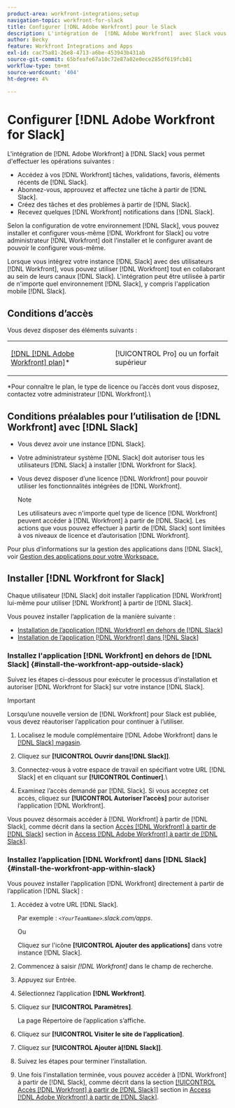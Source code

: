 ```yaml
---
product-area: workfront-integrations;setup
navigation-topic: workfront-for-slack
title: Configurer [!DNL Adobe Workfront] pour le Slack
description: L'intégration de  [!DNL Adobe Workfront]  avec Slack vous permet d'accéder aux  [!DNL Workfront] tâches, approbations, favoris, éléments récents de Slack et d'en créer.
author: Becky
feature: Workfront Integrations and Apps
exl-id: cac75a81-26e8-4713-a6be-453943b431ab
source-git-commit: 65bfeafe67a10c72e87a02e0ece285df619fcb81
workflow-type: tm+mt
source-wordcount: '404'
ht-degree: 4%

---
```


# Configurer [!DNL Adobe Workfront for Slack]

L&#39;intégration de [!DNL Adobe Workfront] à [!DNL Slack] vous permet d&#39;effectuer les opérations suivantes :

* Accédez à vos [!DNL Workfront] tâches, validations, favoris, éléments récents de [!DNL Slack].
* Abonnez-vous, approuvez et affectez une tâche à partir de [!DNL Slack].
* Créez des tâches et des problèmes à partir de [!DNL Slack].
* Recevez quelques [!DNL Workfront] notifications dans [!DNL Slack].

Selon la configuration de votre environnement [!DNL Slack], vous pouvez installer et configurer vous-même [!DNL Workfront for Slack] ou votre administrateur [!DNL Workfront] doit l’installer et le configurer avant de pouvoir le configurer vous-même.

Lorsque vous intégrez votre instance [!DNL Slack] avec des utilisateurs [!DNL Workfront], vous pouvez utiliser [!DNL Workfront] tout en collaborant au sein de leurs canaux [!DNL Slack]. L&#39;intégration peut être utilisée à partir de n&#39;importe quel environnement [!DNL Slack], y compris l&#39;application mobile [!DNL Slack].

## Conditions d’accès

Vous devez disposer des éléments suivants :

<table style="table-layout:auto"> 
 <col> 
 </col> 
 <col> 
 </col> 
 <tbody> 
  <tr> 
   <td role="rowheader"><a href="https://www.workfront.com/plans?lang=fr" target="_blank">[!DNL [!DNL Adobe Workfront] plan]</a>*</td> 
   <td> <p>[!UICONTROL Pro] ou un forfait supérieur</p> </td> 
  </tr> 
 </tbody> 
</table>

&#42;Pour connaître le plan, le type de licence ou l’accès dont vous disposez, contactez votre administrateur [!DNL Workfront].\

## Conditions préalables pour l’utilisation de [!DNL Workfront] avec [!DNL Slack]

* Vous devez avoir une instance [!DNL Slack].
* Votre administrateur système [!DNL Slack] doit autoriser tous les utilisateurs [!DNL Slack] à installer [!DNL Workfront for Slack].
* Vous devez disposer d’une licence [!DNL Workfront] pour pouvoir utiliser les fonctionnalités intégrées de [!DNL Workfront].

  >[!NOTE]
  >
  >Les utilisateurs avec n&#39;importe quel type de licence [!DNL Workfront] peuvent accéder à [!DNL Workfront] à partir de [!DNL Slack]. Les actions que vous pouvez effectuer à partir de [!DNL Slack] sont limitées à vos niveaux de licence et d’autorisation [!DNL Workfront].

Pour plus d’informations sur la gestion des applications dans [!DNL Slack], voir [Gestion des applications pour votre Workspace.](https://get.slack.help/hc/en-us/articles/222386767-Manage-apps-for-your-workspace)

## Installer [!DNL Workfront for Slack]

Chaque utilisateur [!DNL Slack] doit installer l’application [!DNL Workfront] lui-même pour utiliser [!DNL Workfront] à partir de [!DNL Slack].

Vous pouvez installer l’application de la manière suivante :

* [Installation de l’application  [!DNL Workfront] en dehors de [!DNL Slack]](#install-the-workfront-app-outside-slack-install-the-workfront-app-outside-slack)
* [Installation de l’application  [!DNL Workfront] dans [!DNL Slack]](#install-the-workfront-app-within-slack-install-the-workfront-app-within-slack)

### Installez l&#39;application [!DNL Workfront] en dehors de [!DNL Slack] {#install-the-workfront-app-outside-slack}

Suivez les étapes ci-dessous pour exécuter le processus d’installation et autoriser [!DNL Workfront for Slack] sur votre instance [!DNL Slack].

>[!IMPORTANT]
>
>Lorsqu’une nouvelle version de [!DNL Workfront] pour Slack est publiée, vous devez réautoriser l’application pour continuer à l’utiliser.

1. Localisez le module complémentaire [!DNL Adobe Workfront] dans le [[!DNL Slack] magasin](https://workfront.slack.com/apps/A7CLAMVNW-adobe-workfront?tab=more_info).

1. Cliquez sur **[!UICONTROL Ouvrir dans[!DNL Slack]]**.

1. Connectez-vous à votre espace de travail en spécifiant votre URL [!DNL Slack] et en cliquant sur **[!UICONTROL Continuer]**.\

1. Examinez l’accès demandé par [!DNL Slack]. Si vous acceptez cet accès, cliquez sur **[!UICONTROL Autoriser l’accès]** pour autoriser l’application [!DNL Workfront].

Vous pouvez désormais accéder à [!DNL Workfront] à partir de [!DNL Slack], comme décrit dans la section [Accès [!DNL Workfront] à partir de [!DNL Slack]](../../workfront-integrations-and-apps/using-workfront-with-slack/access-workfront-from-slack.md#viewing-all-available-commands) section in [Access [!DNL Adobe Workfront] à partir de [!DNL Slack]](../../workfront-integrations-and-apps/using-workfront-with-slack/access-workfront-from-slack.md).

### Installez l’application [!DNL Workfront] dans [!DNL Slack] {#install-the-workfront-app-within-slack}

Vous pouvez installer l’application [!DNL Workfront] directement à partir de l’application [!DNL Slack] :

1. Accédez à votre URL [!DNL Slack].

   Par exemple : *`<YourTeamName>`.slack.com/apps*.

   Ou

   Cliquez sur l&#39;icône **[!UICONTROL Ajouter des applications]** dans votre instance [!DNL Slack].

1. Commencez à saisir *[!DNL Workfront]* dans le champ de recherche.
1. Appuyez sur Entrée.
1. Sélectionnez l’application **[!DNL Workfront]**.
1. Cliquez sur **[!UICONTROL Paramètres]**.

   La page Répertoire de l’application s’affiche.

1. Cliquez sur **[!UICONTROL Visiter le site de l’application]**.
1. Cliquez sur **[!UICONTROL Ajouter à[!DNL Slack]]**.
1. Suivez les étapes pour terminer l’installation.
1. Une fois l’installation terminée, vous pouvez accéder à [!DNL Workfront] à partir de [!DNL Slack], comme décrit dans la section [[!UICONTROL Accès [!DNL Workfront] à partir de [!DNL Slack]]](../../workfront-integrations-and-apps/using-workfront-with-slack/access-workfront-from-slack.md#viewing-all-available-commands) section in [Access [!DNL Adobe Workfront] à partir de [!DNL Slack]](../../workfront-integrations-and-apps/using-workfront-with-slack/access-workfront-from-slack.md).
